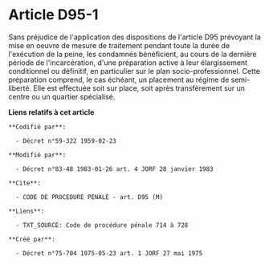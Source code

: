 # Article D95-1

Sans préjudice de l'application des dispositions de l'article D95 prévoyant la mise en oeuvre de mesure de traitement pendant
toute la durée de l'exécution de la peine, les condamnés bénéficient, au cours de la dernière période de l'incarcération,
d'une préparation active à leur élargissement conditionnel ou définitif, en particulier sur le plan socio-professionnel.
Cette préparation comprend, le cas échéant, un placement au régime de semi-liberté. Elle est effectuée soit sur place, soit
après transfèrement sur un centre ou un quartier spécialisé.

**Liens relatifs à cet article**

	**Codifié par**:

	  - Décret n°59-322 1959-02-23

	**Modifié par**:

	  - Décret n°83-48 1983-01-26 art. 4 JORF 28 janvier 1983

	**Cite**:

	  - CODE DE PROCEDURE PENALE - art. D95 (M)

	**Liens**:

	  - TXT_SOURCE: Code de procédure pénale 714 à 728

	**Créé par**:

	  - Décret n°75-704 1975-05-23 art. 1 JORF 27 mai 1975

